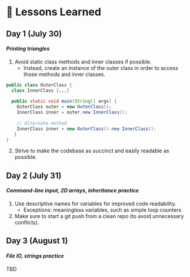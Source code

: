# :floppy_disk: Lessons Learned

## Day 1 (July 30)
#### *Printing triangles*
1. Avoid static class methods and inner classes if possible.
    * Instead, create an instance of the outer class in order to access those methods and inner classes.
```java
public class OuterClass {
  class InnerClass {...}
  
  public static void main(String[] args) {
    OuterClass outer = new OuterClass();
    InnerClass inner = outer.new InnerClass();
    
    // Alternate method
    InnerClass inner = new OuterClass().new InnerClass();
   }
}
```
2. Strive to make the codebase as succinct and easily readable as possible.


## Day 2 (July 31)
#### *Command-line input, 2D arrays, inheritance practice*
1. Use descriptive names for variables for improved code readability.
    * Exceptions: meaningless variables, such as simple loop counters
2. Make sure to start a git push from a clean repo (to avoid unnecessary conflicts).    
    
## Day 3 (August 1)
#### *File IO, strings practice*
TBD
